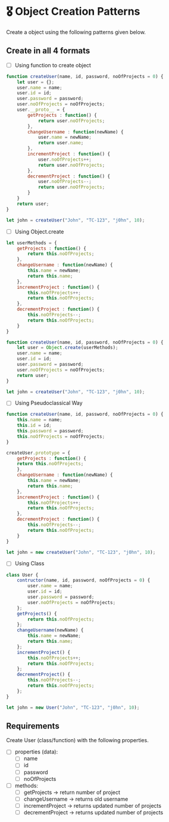 # 🎖 Object Creation Patterns

Create a object using the following patterns given below.
## Create in all 4 formats
 * [ ] Using function to create object

```js
function createUser(name, id, password, noOfProjects = 0) {
    let user = {};
    user.name = name;
    user.id = id;
    user.password = password;
    user.noOfProjects = noOfProjects;
    user.__proto__ = {
        getProjects : function() {
            return user.noOfProjects;
        },
        changeUsername : function(newName) {
            user.name = newName;
            return user.name;
        },
        incrementProject : function() {
            user.noOfProjects++;
            return user.noOfProjects;
        },
        decrementProject : function() {
            user.noOfProjects--;
            return user.noOfProjects;
        }
    }
    return user;
}

let john = createUser("John", "TC-123", "j0hn", 10);
```

 * [ ] Using Object.create

```js
let userMethods = {
    getProjects : function() {
        return this.noOfProjects;
    },
    changeUsername : function(newName) {
        this.name = newName;
        return this.name;
    },
    incrementProject : function() {
        this.noOfProjects++;
        return this.noOfProjects;
    },
    decrementProject : function() {
        this.noOfProjects--;
        return this.noOfProjects;
    }
}

function createUser(name, id, password, noOfProjects = 0) {
    let user = Object.create(userMethods);
    user.name = name;
    user.id = id;
    user.password = password;
    user.noOfProjects = noOfProjects;
    return user;
}

let john = createUser("John", "TC-123", "j0hn", 10);
```

 * [ ] Using Pseudoclassical Way

```js
function createUser(name, id, password, noOfProjects = 0) {
    this.name = name;
    this.id = id;
    this.password = password;
    this.noOfProjects = noOfProjects;
}

createUser.prototype = {
    getProjects : function() {
    return this.noOfProjects;
    },
    changeUsername : function(newName) {
        this.name = newName;
        return this.name;
    },
    incrementProject : function() {
        this.noOfProjects++;
        return this.noOfProjects;
    },
    decrementProject : function() {
        this.noOfProjects--;
        return this.noOfProjects;
    }
}

let john = new createUser("John", "TC-123", "j0hn", 10);
```

 * [ ] Using Class

```js
class User {
    contructor(name, id, password, noOfProjects = 0) {
        user.name = name;
        user.id = id;
        user.password = password;
        user.noOfProjects = noOfProjects;
    };
    getProjects() {
        return this.noOfProjects;
    };
    changeUsername(newName) {
        this.name = newName;
        return this.name;
    };
    incrementProject() {
        this.noOfProjects++;
        return this.noOfProjects;
    };
    decrementProject() {
        this.noOfProjects--;
        return this.noOfProjects;
    };
}

let john = new User("John", "TC-123", "j0hn", 10);
```

## Requirements
Create User (class/function) with the following properties.
* [ ] properties (data):
    * [ ] name
    * [ ] id
    * [ ] password
    * [ ] noOfProjects
* [ ] methods:
    * [ ] getProjects -> return number of project
    * [ ] changeUsername -> returns old username
    * [ ] incrementProject -> returns updated number of projects
    * [ ] decrementProject -> returns updated number of projects
